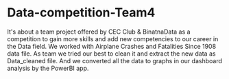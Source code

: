 # Data-competition-Team4

It's about a team project offered by CEC Club & BinatnaData as a competition to gain more skills and add new competencies to our career in the Data field.
We worked with Airplane Crashes and Fatalities Since 1908 data file.
As team we tried our best to clean it and extract the new data as Data_cleaned file.
And we converted all the data to graphs in our dashboard analysis by the PowerBI app.
